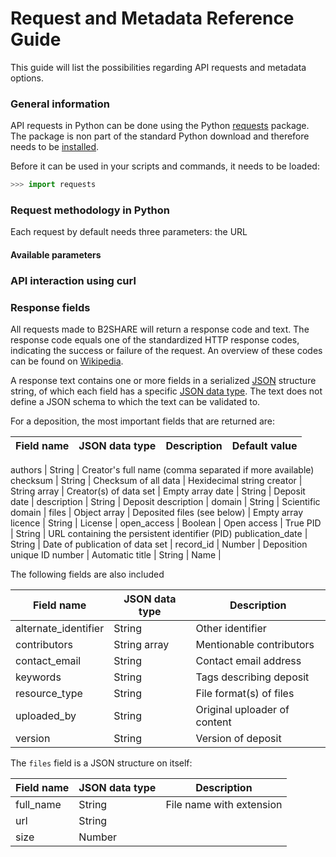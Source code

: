 # Request and Metadata Reference Guide
This guide will list the possibilities regarding API requests and metadata options.

### General information
API requests in Python can be done using the Python [requests](http://docs.python-requests.org/en/master/) package. The package is non part of the standard Python download and therefore needs to be [installed](A_Setup_and_install.md#Packages). 

Before it can be used in your scripts and commands, it needs to be loaded:
```python
>>> import requests
```

### Request methodology in Python
Each request by default needs three parameters: the URL


#### Available parameters


### API interaction using curl

### Response fields
All requests made to B2SHARE will return a response code and text. The response code equals one of the standardized HTTP response codes, indicating the success or failure of the request. An overview of these codes can be found on [Wikipedia](https://en.wikipedia.org/wiki/List_of_HTTP_status_codes).

A response text contains one or more fields in a serialized [JSON](http://www.json.org/) structure string, of which each field has a specific [JSON data type](https://en.wikipedia.org/wiki/JSON#Data_types.2C_syntax_and_example). The text does not define a JSON schema to which the text can be validated to.

For a deposition, the most important fields that are returned are:

Field name | JSON data type | Description | Default value
---------- | -------------- | ----------- | -------------

authors | String | Creator's full name (comma separated if more available)
checksum | String | Checksum of all data | Hexidecimal string
creator | String array | Creator(s) of data set | Empty array
date | String | Deposit date |
description | String | Deposit description |
domain | String | Scientific domain |
files | Object array | Deposited files (see below) | Empty array
licence | String | License | 
open_access | Boolean | Open access | True
PID | String | URL containing the persistent identifier (PID)
publication_date | String | Date of publication of data set | 
record_id | Number | Deposition unique ID number | Automatic
title | String | Name | 

The following fields are also included

Field name | JSON data type | Description
---------- | -------------- | -----------
alternate_identifier | String | Other identifier | 
contributors | String array | Mentionable contributors | Empty array
contact_email | String | Contact email address |
keywords | String | Tags describing deposit | Empty array
resource_type | String | File format(s) of files | Empty array
uploaded_by | String | Original uploader of content | Uploader's email address
version | String | Version of deposit |

The `files` field is a JSON structure on itself:

Field name | JSON data type | Description
---------- | -------------- | -----------
full_name | String | File name with extension
url | String | 
size | Number | 